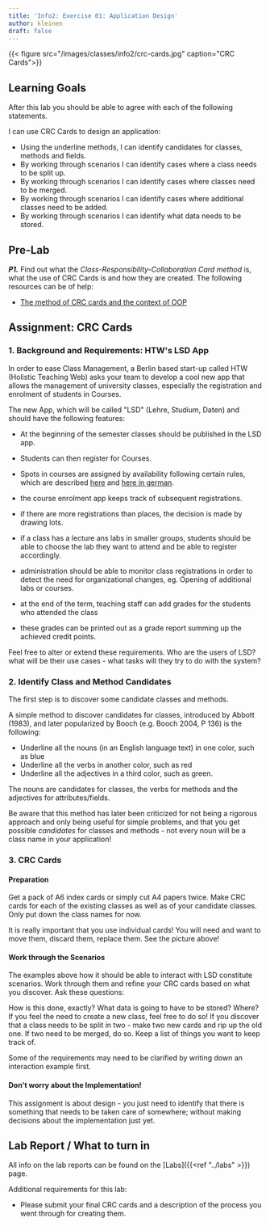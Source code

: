 ```yaml
---
title: 'Info2: Exercise 01: Application Design'
author: kleinen
draft: false
---
```

{{< figure src="/images/classes/info2/crc-cards.jpg" caption="CRC Cards">}}

## Learning Goals

After this lab you should be able to agree with each of the following statements.

I can use CRC Cards to design an application:
* Using the underline methods, I can identify candidates for classes, methods and fields. 
* By working through scenarios I can identify cases where a class needs to be split up. 
* By working through scenarios I can identify cases where classes need to be merged. 
* By working through scenarios I can identify cases where additional classes need to be added. 
* By working through scenarios I can identify what data needs to be stored. 

## Pre-Lab


***P1.*** Find out what the *Class-Responsibility-Collaboration Card method* is, what the use of CRC Cards is and how they are created. The following resources can be of help:
* [The method of CRC cards and the context of OOP](http://c2.com/doc/oopsla89/paper.html)

## Assignment: CRC Cards

### 1. Background and Requirements: HTW's LSD App

In order to ease Class Management, a Berlin based start-up called HTW (Holistic Teaching Web) asks your team to develop a cool new app that allows
the management of university classes, especially the registration and enrolment of students in Courses.

The new App, which will be called "LSD" (Lehre, Studium, Daten) and should have the following features:
- At the beginning of the semester classes should be published in the LSD app.
- Students can then register for Courses.
- Spots in courses are assigned by availability following certain rules, which are described [here](https://www.htw-berlin.de/en/studies/organising-your-studies/module-registration/) and [here in german](https://www.htw-berlin.de/studium/studienorganisation/kursbelegung/).
- the course enrolment app keeps track of subsequent registrations. 
- if there are more registrations than places, the decision is made by drawing lots.
- if a class has a lecture ans labs in smaller groups, students should be able to choose the lab they want to attend and be able to register accordingly.
- administration should be able to monitor class registrations in order to detect the need for organizational changes, eg. Opening of additional labs or courses.

- at the end of the term, teaching staff can add grades for the students who attended the class
- these grades can be printed out as a grade report summing up the achieved credit points.

Feel free to alter or extend these requirements. Who are the users of LSD? what will be their use cases - what tasks will they try to do with the system? 


### 2. Identify Class and Method Candidates

The first step is to discover some candidate classes and methods.

A simple method to discover candidates for classes, introduced by Abbott (1983),
and later popularized by Booch (e.g. Booch 2004, P 136) is the following:

  * Underline all the nouns (in an English language text) in one color, such as blue
  * Underline all the verbs in another color, such as red
  * Underline all the adjectives in a third color, such as green.

The nouns are candidates for classes, the verbs for methods and the adjectives for attributes/fields.

Be aware that this method has later been criticized for not being a rigorous approach and only being useful for simple problems, and that you get possible *candidates* for classes and methods - not every noun will be a class name in your application!


### 3. CRC Cards

#### Preparation

Get a pack of A6 index cards or simply cut A4 papers twice.
Make CRC cards for each of the existing classes as well as of your candidate classes.
Only put down the class names for now.

It is really important that you use individual cards! You will need and want to
move them, discard them, replace them. See the picture above!

#### Work through the Scenarios

The examples above how it should be able to interact with LSD constitute
scenarios. Work through them and refine your CRC cards based on what you discover.
Ask these questions:

How is this done, exactly?
What data is going to have to be stored? Where?
If you feel the need to create a new class, feel free to do so!
If you discover that a class needs to be split in two - make two new cards and rip up the old one.
If two need to be merged, do so.
Keep a list of things you want to keep track of.

Some of the requirements may need to be clarified by writing down an interaction
example first.

#### Don't worry about the Implementation!

This assignment is about design - you just need to identify that there is
something that needs to be taken care of somewhere; without making decisions
about the implementation just yet.


## Lab Report / What to turn in

All info on the lab reports can be found on the [Labs]({{<ref "../labs" >}}) page.

Additional requirements for this lab:
* Please submit your final CRC cards and a description of the process you went through for creating them.
